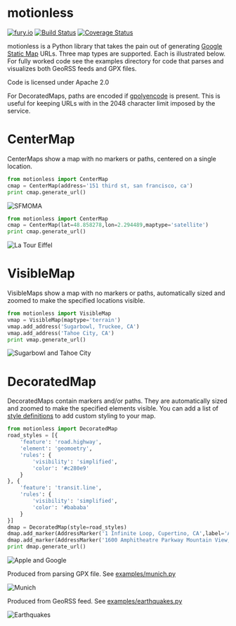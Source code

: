 motionless
===============================

[![fury.io](https://badge.fury.io/py/motionless.svg)](https://pypi.python.org/pypi/motionless/)
[![Build Status](https://travis-ci.org/ryancox/motionless.svg)](https://travis-ci.org/ryancox/motionless)
[![Coverage Status](https://coveralls.io/repos/ryancox/motionless/badge.svg?branch=master&service=github)](https://coveralls.io/github/ryancox/motionless?branch=master)


motionless is a Python library that takes the pain out of generating [Google Static Map](http://code.google.com/apis/maps/documentation/staticmaps/) URLs. Three map types are supported. Each is illustrated below. For fully worked code see the examples directory for code that parses and visualizes both GeoRSS feeds and GPX files.

Code is licensed under Apache 2.0

For DecoratedMaps, paths are encoded if [gpolyencode](http://code.google.com/p/py-gpolyencode/) is present. This is useful for keeping URLs with in the 2048 character limit imposed by the service.


CenterMap
=========

CenterMaps show a map with no markers or paths, centered on a single location.

```py
from motionless import CenterMap
cmap = CenterMap(address='151 third st, san francisco, ca')
print cmap.generate_url()
```

![SFMOMA](http://maps.google.com/maps/api/staticmap?maptype=roadmap&format=png&center=151%20third%20st%2C%20san%20francisco%2C%20ca&zoom=17&size=400x400&sensor=false)

```py
from motionless import CenterMap
cmap = CenterMap(lat=48.858278,lon=2.294489,maptype='satellite')
print cmap.generate_url()
```

![La Tour Eiffel](http://maps.google.com/maps/api/staticmap?maptype=satellite&format=png&center=48.858278,2.294489&zoom=17&size=400x400&sensor=false)

VisibleMap
==========

VisibleMaps show a map with no markers or paths, automatically sized and zoomed to make the specified locations visible.

```py
from motionless import VisibleMap
vmap = VisibleMap(maptype='terrain')
vmap.add_address('Sugarbowl, Truckee, CA')
vmap.add_address('Tahoe City, CA')
print vmap.generate_url()
```

![Sugarbowl and Tahoe City](http://maps.google.com/maps/api/staticmap?maptype=terrain&format=png&size=400x400&sensor=false&visible=Sugarbowl%2C%20Truckee%2C%20CA|Tahoe%20City%2C%20CA)

DecoratedMap
============

DecoratedMaps contain markers and/or paths. They are automatically sized and zoomed to make the specified elements visible. You can add a list of [style definitions](https://developers.google.com/maps/documentation/static-maps/intro#StyledMaps) to add custom styling to your map.

```py
from motionless import DecoratedMap
road_styles = [{
    'feature': 'road.highway',
    'element': 'geomoetry',
    'rules': {
        'visibility': 'simplified',
        'color': '#c280e9'
    }
}, {
    'feature': 'transit.line',
    'rules': {
        'visibility': 'simplified',
        'color': '#bababa'
    }
}]
dmap = DecoratedMap(style=road_styles)
dmap.add_marker(AddressMarker('1 Infinite Loop, Cupertino, CA',label='A'))
dmap.add_marker(AddressMarker('1600 Amphitheatre Parkway Mountain View, CA',label='G'))
print dmap.generate_url()
```

![Apple and Google](http://maps.google.com/maps/api/staticmap?maptype=roadmap&format=png&size=400x400&sensor=false&markers=|label:G|1600%20Amphitheatre%20Parkway%20Mountain%20View%2C%20CA&markers=|label:A|1%20Infinite%20Loop%2C%20Cupertino%2C%20CA&style=feature:road.highway%7Celement:geometry%7Cvisibility:simplified%7Ccolor:0xc280e9&style=feature:transit.line%7Cvisibility:simplified%7Ccolor:0xbababa)

Produced from parsing GPX file. See [examples/munich.py](http://github.com/ryancox/motionless/blob/master/examples/munich.py)

![Munich](http://maps.google.com/maps/api/staticmap?maptype=roadmap&format=png&size=640x640&sensor=false&markers=|color:green|label:S|48.167051,11.565088&markers=|color:red|label:E|48.351883,11.791474&path=color:blue|weight:8|enc:as%7EdHwxqeAc%40VPL_%40M%7DCOuBBgGn%40qDX%7BFmAoHyBcGaDeCwC%7BDwAeBwHaCcNK_AKcBD%7BBC_FEcAnCasA%7EDcOXNp%40Et%40DXCf%40IRSR%5DL%5DJgABe%40%3Fi%40QwAa%40mAy%40_AcN%7DKmHoGmGiGwHiKmEmLwBsK%7DByO%7BC%7DK_FoK_HsI_JoGgJcEeJsD%7BUaJge%40aRko%40oWiQ_Hym%40qVuf%40yRc%5C_Ncp%40gW%7D%7B%40w%5Dqd%40%7BPwP_CgPHyQnC%7Bz%40dSwo%40%60PwSjHek%40jVm%5BpN_k%40vX_HjDiK%60FuLnGiIlDoGjDcJhCkGm%40cIaEeFeGyEkLqIqTmIcUsJyVkFyQyFkUcJmc%40aHwd%40sEsd%40sDkj%40qA_e%40Ye%60%40Kad%40_Amf%40cC_%5CgDwTiHaX_KeU%7DKmPmOiQkNuRgJoRiGiRgJySuBwKYsJv%40mWa%40oUiCkv%40mAq%60%40aAqX%7D%40eZo%40%7B%5Dg%40mZHiFRmBNu%40Nq%40l%40%7BAVm%40rA%7BB%60AaAb%40WrBq%40xJyBx%40%5Bn%40i%40%7C%40yAN%5Df%40mBNoA%3FmCm%40aPI%7DRc%40cPq%40qS%5DiA%3Fq%40COGMGIM%3FOJENq%40TmHTgDNW%5CA%7D%40KsA_%40a%40c%40B)


Produced from GeoRSS feed. See [examples/earthquakes.py](http://github.com/ryancox/motionless/blob/master/examples/earthquakes.py)

![Earthquakes](http://maps.google.com/maps/api/staticmap?maptype=roadmap&format=png&size=640x440&sensor=false&markers=|size:small|color:orange|6.6898%2C126.9682|-22.6135%2C171.4428|-9.4975%2C39.0599|38.4507%2C69.6269|1.2434%2C126.2770|-6.5013%2C103.9625|-19.9078%2C-70.4193|10.9153%2C93.1003&markers=|size:small|color:yellow|52.6990%2C-169.5456|25.0323%2C-109.2170|62.2883%2C-151.0877|40.3047%2C-121.1883|36.2482%2C-120.8153|19.0879%2C-67.7389|51.0635%2C179.5235|48.0544%2C154.6778|37.0584%2C141.6820|59.8743%2C-151.6975|2.2654%2C128.6509|62.0074%2C-145.6437|32.1655%2C-115.2977|61.0357%2C-148.2192|38.8964%2C21.4249)
